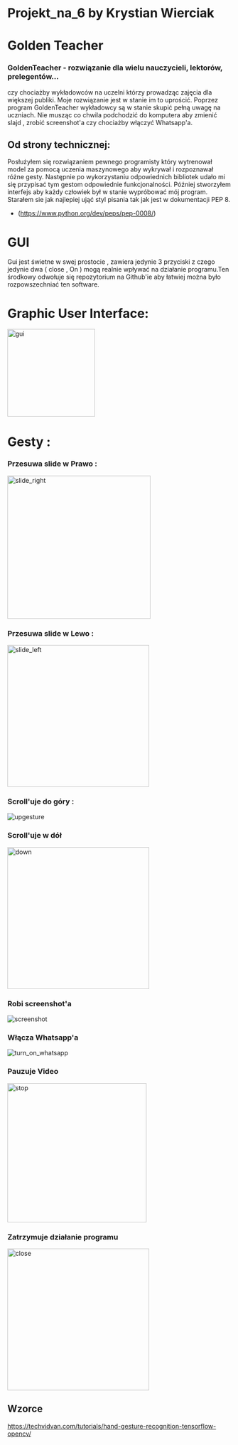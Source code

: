 # Projekt_na_6 by Krystian Wierciak
# Golden Teacher
### GoldenTeacher - rozwiązanie dla wielu nauczycieli, lektorów, prelegentów... 
czy chociażby wykładowców na uczelni którzy prowadząc zajęcia dla większej publiki. Moje rozwiązanie jest w stanie im to
uprościć. Poprzez program GoldenTeacher wykładowcy są w stanie skupić pełną uwagę na uczniach. Nie musząc co chwila
podchodzić do komputera aby zmienić slajd , zrobić screenshot'a czy chociażby włączyć Whatsapp'a. 
## Od strony technicznej:
Posłużyłem się rozwiązaniem pewnego programisty który wytrenował model za pomocą uczenia maszynowego aby wykrywał i 
rozpoznawał różne gesty. Następnie po wykorzystaniu odpowiednich bibliotek udało mi się przypisać tym gestom 
odpowiednie funkcjonalności. Później stworzyłem interfejs aby każdy człowiek był w stanie wypróbować mój program. 
Starałem sie jak najlepiej ująć styl pisania tak jak jest w dokumentacji PEP 8.
* (https://www.python.org/dev/peps/pep-0008/)
# GUI
Gui jest świetne w swej prostocie , zawiera jedynie 3 przyciski z czego jedynie dwa ( close , On ) mogą realnie 
wpływać na działanie programu.Ten środkowy odwołuje się repozytorium na Github'ie aby łatwiej można  było rozpowszechniać
ten software.
# Graphic User Interface:
<img width="197" alt="gui" src="https://user-images.githubusercontent.com/77780238/155403110-1d2839be-2a13-4986-aa39-ce9f5c3d7b7f.png">

# Gesty :

### Przesuwa slide w Prawo :

<img width="322" alt="slide_right" src="https://user-images.githubusercontent.com/77780238/155403143-d146da13-4421-46fa-a2ee-4c6224318643.png">

### Przesuwa slide w Lewo :

<img width="319" alt="slide_left" src="https://user-images.githubusercontent.com/77780238/155403185-a5cbc4ca-d914-446e-b68d-881c852eeeeb.png">

### Scroll'uje do góry :

![upgesture](https://user-images.githubusercontent.com/77780238/155404258-cc0f7fb4-7789-4626-924b-85293b61fedb.png)


### Scroll'uje w dół

<img width="319" alt="down" src="https://user-images.githubusercontent.com/77780238/155403276-ffbce1aa-9710-41a4-b296-d4d944f8d90f.png">

### Robi screenshot'a

![screenshot](https://user-images.githubusercontent.com/77780238/155403755-3f7fe50e-8828-4fc3-8653-fa32f2ac40cf.png)

### Włącza Whatsapp'a

![turn_on_whatsapp](https://user-images.githubusercontent.com/77780238/155404355-dfc6c875-b1d5-4373-a5bd-523a9cf74686.png)


### Pauzuje Video

<img width="313" alt="stop" src="https://user-images.githubusercontent.com/77780238/155404400-2dcf0ae5-4471-41e4-925c-df27dfded689.png">


### Zatrzymuje działanie programu

<img width="319" alt="close" src="https://user-images.githubusercontent.com/77780238/155404419-f367ad8d-1575-4597-80b1-5efb1a2c4df6.png">


## Wzorce
https://techvidvan.com/tutorials/hand-gesture-recognition-tensorflow-opencv/
